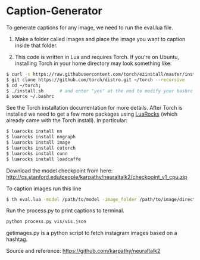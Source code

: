 # Caption-Generator
To generate captions for any image, we need to run the eval.lua file. 

1. Make a folder called images and place the image you want to caption inside that folder. 

2. This code is written in Lua and requires Torch. If you're on Ubuntu, installing Torch in your home directory may look something like: 
```bash
$ curl -s https://raw.githubusercontent.com/torch/ezinstall/master/install-deps | bash
$ git clone https://github.com/torch/distro.git ~/torch --recursive
$ cd ~/torch; 
$ ./install.sh      # and enter "yes" at the end to modify your bashrc
$ source ~/.bashrc
```

See the Torch installation documentation for more details. After Torch is installed we need to get a few more packages using [LuaRocks](https://luarocks.org/) (which already came with the Torch install). In particular:

```bash
$ luarocks install nn
$ luarocks install nngraph 
$ luarocks install image 
$ luarocks install cutorch
$ luarocks install cunn
$ luarocks install loadcaffe
```
Download the model checkpoint from here: http://cs.stanford.edu/people/karpathy/neuraltalk2/checkpoint_v1_cpu.zip


To caption images run this line 

```bash
$ th eval.lua -model /path/to/model -image_folder /path/to/image/directory -num_images 1 -gpuid -1
```

Run the process.py to print captions to terminal.

```bash
python process.py vis/vis.json
```
getimages.py is a python script to fetch instagram images based on a hashtag.

Source and reference: https://github.com/karpathy/neuraltalk2
